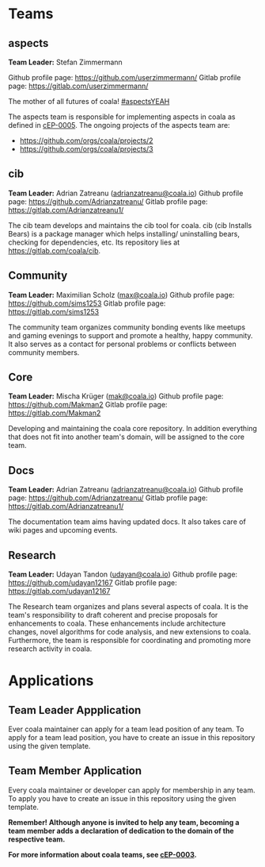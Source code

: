 Teams
=====

aspects
-------

__Team Leader:__ Stefan Zimmermann

Github profile page: https://github.com/userzimmermann/
Gitlab profile page: https://gitlab.com/userzimmermann/

The mother of all futures of coala! [#aspectsYEAH](https://github.com/orgs/coala/projects/3)

The aspects team is responsible for implementing aspects in coala as defined in
[cEP-0005](https://github.com/coala/cEPs/blob/master/cEP-0005.md). The ongoing
projects of the aspects team are:
-  https://github.com/orgs/coala/projects/2
-  https://github.com/orgs/coala/projects/3


cib
---

__Team Leader:__ Adrian Zatreanu
(adrianzatreanu@coala.io)
Github profile page: https://github.com/Adrianzatreanu/
Gitlab profile page: https://gitlab.com/Adrianzatreanu1/

The cib team develops and maintains the cib tool for coala.
cib (cib Installs Bears) is a package manager which helps installing/
uninstalling bears, checking for dependencies, etc.
Its repository lies at https://gitlab.com/coala/cib.


Community
---------

__Team Leader:__ Maximilian Scholz
(max@coala.io)
Github profile page: https://github.com/sims1253
Gitlab profile page: https://gitlab.com/sims1253

The community team organizes community bonding events like meetups and
gaming evenings to support and promote a healthy, happy community.
It also serves as a contact for personal problems or conflicts between
community members.


Core
----

__Team Leader:__ Mischa Krüger
(mak@coala.io)
Github profile page: https://github.com/Makman2
Gitlab profile page: https://gitlab.com/Makman2

Developing and maintaining the coala core repository.
In addition everything that does not fit into another team's domain,
will be assigned to the core team.


Docs
----

__Team Leader:__ Adrian Zatreanu
(adrianzatreanu@coala.io)
Github profile page: https://github.com/Adrianzatreanu/
Gitlab profile page: https://gitlab.com/Adrianzatreanu1/

The documentation team aims having updated docs.
It also takes care of wiki pages and upcoming events.


Research
--------

__Team Leader:__ Udayan Tandon
(udayan@coala.io)
Github profile page: https://github.com/udayan12167
Gitlab profile page: https://gitlab.com/udayan12167

The Research team organizes and plans several aspects of coala. It is the
team's responsibility to draft coherent and precise proposals for
enhancements to coala. These enhancements include architecture changes, novel
algorithms for code analysis, and new extensions to coala. Furthermore, the
team is responsible for coordinating and promoting more research activity in
coala.


Applications
============

Team Leader Appplication
------------------------

Ever coala maintainer can apply for a team lead position of any team.
To apply for a team lead position, you have to create an issue in this
repository using the given template.


Team Member Application
-----------------------

Every coala maintainer or developer can apply for membership in any team.
To apply you have to create an issue in this repository using the given
template.

__Remember! Although anyone is invited to help any team, becoming a team member
adds a declaration of dedication to the domain of the respective team.__

__For more information about coala teams,
see [cEP-0003](https://github.com/coala/cEPs/blob/master/cEP-0003.md).__
